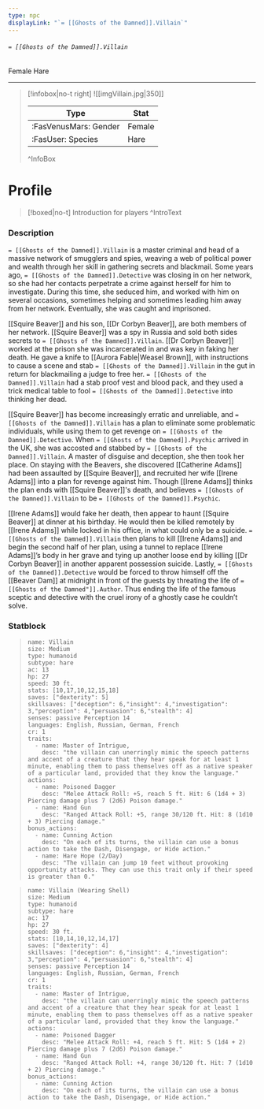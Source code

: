 ```yaml
---
type: npc
displayLink: "`= [[Ghosts of the Damned]].Villain`"
---
```


###### `= [[Ghosts of the Damned]].Villain`
<span class="sub2">Female Hare </span>
___

> [!infobox|no-t right]
> ![[imgVillain.jpg|350]]
>
> | Type | Stat |
> | ---- | ---- |
> | :FasVenusMars: Gender | Female |
> | :FasUser: Species | Hare |
>^InfoBox

# Profile

> [!boxed|no-t]
> Introduction for players
>^IntroText

### Description
`= [[Ghosts of the Damned]].Villain` is a master criminal and head of a massive network of smugglers and spies, weaving a web of political power and wealth through her skill in gathering secrets and blackmail. Some years ago, `= [[Ghosts of the Damned]].Detective` was closing in on her network, so she had her contacts perpetrate a crime against herself for him to investigate. During this time, she seduced him, and worked with him on several occasions, sometimes helping and sometimes leading him away from her network. Eventually, she was caught and imprisoned. 

[[Squire Beaver]] and his son, [[Dr Corbyn Beaver]], are both members of her network. [[Squire Beaver]] was a spy in Russia and sold both sides secrets to `= [[Ghosts of the Damned]].Villain`. [[Dr Corbyn Beaver]] worked at the prison she was incarcerated in and was key in faking her death. He gave a knife to [[Aurora Fable|Weasel Brown]], with instructions to cause a scene and stab `= [[Ghosts of the Damned]].Villain` in the gut in return for blackmailing a judge to free her. `= [[Ghosts of the Damned]].Villain` had a stab proof vest and blood pack, and they used a trick medical table to fool `= [[Ghosts of the Damned]].Detective` into thinking her dead.

[[Squire Beaver]] has become increasingly erratic and unreliable, and `= [[Ghosts of the Damned]].Villain` has a plan to eliminate some problematic individuals, while using them to get revenge on `= [[Ghosts of the Damned]].Detective`. When `= [[Ghosts of the Damned]].Psychic` arrived in the UK, she was accosted and stabbed by `= [[Ghosts of the Damned]].Villain`. A master of disguise and deception, she then took her place. On staying with the Beavers, she discovered [[Catherine Adams]] had been assaulted by [[Squire Beaver]], and recruited her wife [[Irene Adams]] into a plan for revenge against him. Though [[Irene Adams]] thinks the plan ends with [[Squire Beaver]]'s death, and believes `= [[Ghosts of the Damned]].Villain` to be `= [[Ghosts of the Damned]].Psychic`.

[[Irene Adams]] would fake her death, then appear to haunt [[Squire Beaver]] at dinner at his birthday. He would then be killed remotely by [[Irene Adams]] while locked in his office, in what could only be a suicide. `= [[Ghosts of the Damned]].Villain` then plans to kill [[Irene Adams]] and begin the second half of her plan, using a tunnel to replace [[Irene Adams]]’s body in her grave and tying up another loose end by killing [[Dr Corbyn Beaver]] in another apparent possession suicide. Lastly, `= [[Ghosts of the Damned]].Detective` would be forced to throw himself off the [[Beaver Dam]] at midnight in front of the guests by threating the life of `= [[Ghosts of the Damned"]].Author`. Thus ending the life of the famous sceptic and detective with the cruel irony of a ghostly case he couldn’t solve.

### Statblock
> ```statblock
> name: Villain
> size: Medium
> type: humanoid
> subtype: hare
> ac: 13
> hp: 27
> speed: 30 ft.
> stats: [10,17,10,12,15,18]
> saves: ["dexterity": 5]
> skillsaves: ["deception": 6,"insight": 4,"investigation": 3,"perception": 4,"persuasion": 6,"stealth": 4]
> senses: passive Perception 14
> languages: English, Russian, German, French
> cr: 1
> traits:
>   - name: Master of Intrigue,
>     desc: "the villain can unerringly mimic the speech patterns and accent of a creature that they hear speak for at least 1 minute, enabling them to pass themselves off as a native speaker of a particular land, provided that they know the language."
> actions:
>   - name: Poisoned Dagger
>     desc: "Melee Attack Roll: +5, reach 5 ft. Hit: 6 (1d4 + 3) Piercing damage plus 7 (2d6) Poison damage."
>   - name: Hand Gun
>     desc: "Ranged Attack Roll: +5, range 30/120 ft. Hit: 8 (1d10 + 3) Piercing damage."
> bonus_actions:
>   - name: Cunning Action
>     desc: "On each of its turns, the villain can use a bonus action to take the Dash, Disengage, or Hide action."
>   - name: Hare Hope (2/Day)
>     desc: "The villain can jump 10 feet without provoking opportunity attacks. They can use this trait only if their speed is greater than 0."

> ```statblock
> name: Villain (Wearing Shell)
> size: Medium
> type: humanoid
> subtype: hare
> ac: 17
> hp: 27
> speed: 30 ft.
> stats: [10,14,10,12,14,17]
> saves: ["dexterity": 4]
> skillsaves: ["deception": 6,"insight": 4,"investigation": 3,"perception": 4,"persuasion": 6,"stealth": 4]
> senses: passive Perception 14
> languages: English, Russian, German, French
> cr: 1
> traits:
>   - name: Master of Intrigue,
>     desc: "the villain can unerringly mimic the speech patterns and accent of a creature that they hear speak for at least 1 minute, enabling them to pass themselves off as a native speaker of a particular land, provided that they know the language."
> actions:
>   - name: Poisoned Dagger
>     desc: "Melee Attack Roll: +4, reach 5 ft. Hit: 5 (1d4 + 2) Piercing damage plus 7 (2d6) Poison damage."
>   - name: Hand Gun
>     desc: "Ranged Attack Roll: +4, range 30/120 ft. Hit: 7 (1d10 + 2) Piercing damage."
> bonus_actions:
>   - name: Cunning Action
>     desc: "On each of its turns, the villain can use a bonus action to take the Dash, Disengage, or Hide action."